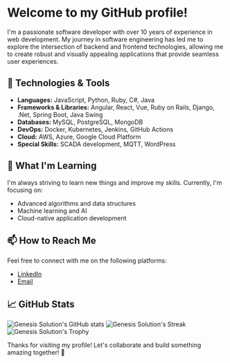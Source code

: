 # Welcome to my GitHub profile!

I'm a passionate software developer with over 10 years of experience in web development. My journey in software engineering has led me to explore the intersection of backend and frontend technologies, allowing me to create robust and visually appealing applications that provide seamless user experiences.

## 🔧 Technologies & Tools

- **Languages:** JavaScript, Python, Ruby, C#, Java
- **Frameworks & Libraries:** Angular, React, Vue, Ruby on Rails, Django, .Net, Spring Boot, Java Swing
- **Databases:** MySQL, PostgreSQL, MongoDB
- **DevOps:** Docker, Kubernetes, Jenkins, GitHub Actions
- **Cloud:** AWS, Azure, Google Cloud Platform
- **Special Skills:** SCADA development, MQTT, WordPress

## 🌱 What I'm Learning

I'm always striving to learn new things and improve my skills. Currently, I'm focusing on:

- Advanced algorithms and data structures
- Machine learning and AI
- Cloud-native application development

## 📫 How to Reach Me

Feel free to connect with me on the following platforms:

- [LinkedIn](https://www.linkedin.com/in/jon-c-rann/)
- [Email](mailto:admin@theprojectgenesis.net)

## 📈 GitHub Stats

![Genesis Solution's GitHub stats](https://github-readme-stats.vercel.app/api?username=genesis-solution&show_icons=true&theme=radical)
![Genesis Solution's Streak](https://github-readme-streak-stats.herokuapp.com/?user=genesis-solution&theme=radical)
![Genesis Solution's Trophy](https://github-profile-trophy.vercel.app/?username=genesis-solution&theme=radical)

Thanks for visiting my profile! Let's collaborate and build something amazing together! 🚀
